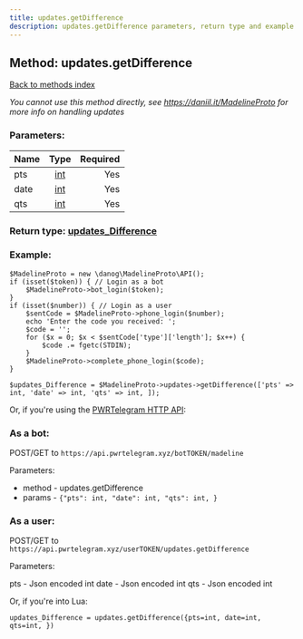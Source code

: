 ```yaml
---
title: updates.getDifference
description: updates.getDifference parameters, return type and example
---
```

## Method: updates.getDifference  
[Back to methods index](index.md)


*You cannot use this method directly, see https://daniil.it/MadelineProto for more info on handling updates*




### Parameters:

| Name     |    Type       | Required |
|----------|:-------------:|---------:|
|pts|[int](../types/int.md) | Yes|
|date|[int](../types/int.md) | Yes|
|qts|[int](../types/int.md) | Yes|


### Return type: [updates\_Difference](../types/updates_Difference.md)

### Example:


```
$MadelineProto = new \danog\MadelineProto\API();
if (isset($token)) { // Login as a bot
    $MadelineProto->bot_login($token);
}
if (isset($number)) { // Login as a user
    $sentCode = $MadelineProto->phone_login($number);
    echo 'Enter the code you received: ';
    $code = '';
    for ($x = 0; $x < $sentCode['type']['length']; $x++) {
        $code .= fgetc(STDIN);
    }
    $MadelineProto->complete_phone_login($code);
}

$updates_Difference = $MadelineProto->updates->getDifference(['pts' => int, 'date' => int, 'qts' => int, ]);
```

Or, if you're using the [PWRTelegram HTTP API](https://pwrtelegram.xyz):

### As a bot:

POST/GET to `https://api.pwrtelegram.xyz/botTOKEN/madeline`

Parameters:

* method - updates.getDifference
* params - `{"pts": int, "date": int, "qts": int, }`



### As a user:

POST/GET to `https://api.pwrtelegram.xyz/userTOKEN/updates.getDifference`

Parameters:

pts - Json encoded int
date - Json encoded int
qts - Json encoded int



Or, if you're into Lua:

```
updates_Difference = updates.getDifference({pts=int, date=int, qts=int, })
```

